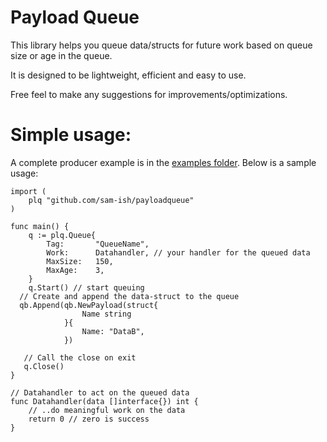 # Payload Queue
This library helps you queue data/structs for future work based on queue size or age in the queue.

It is designed to be lightweight, efficient and easy to use.

Free feel to make any suggestions for improvements/optimizations.

# Simple usage: 
A complete producer example is in the [examples folder](./examples/producer/). Below is a sample usage:

```
import (
	plq "github.com/sam-ish/payloadqueue"
)

func main() {
	q := plq.Queue{
		Tag:       "QueueName",
		Work:      Datahandler, // your handler for the queued data
		MaxSize:   150,
		MaxAge:    3,
	}
	q.Start() // start queuing
  // Create and append the data-struct to the queue
  qb.Append(qb.NewPayload(struct{
				Name string
			}{
				Name: "DataB",
			})

   // Call the close on exit
   q.Close()
}

// Datahandler to act on the queued data
func Datahandler(data []interface{}) int {
	// ..do meaningful work on the data
	return 0 // zero is success
}
```

